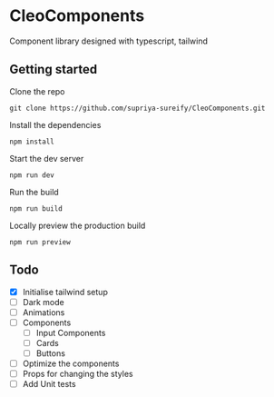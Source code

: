 # CleoComponents

Component library designed with typescript, tailwind

## Getting started

Clone the repo

```
git clone https://github.com/supriya-sureify/CleoComponents.git
```

Install the dependencies

```
npm install
```

Start the dev server

```
npm run dev
```

Run the build

```
npm run build
```

Locally preview the production build

```
npm run preview
```

## Todo

- [x] Initialise tailwind setup
- [ ] Dark mode
- [ ] Animations
- [ ] Components
  - [ ] Input Components
  - [ ] Cards
  - [ ] Buttons
- [ ] Optimize the components
- [ ] Props for changing the styles
- [ ] Add Unit tests
